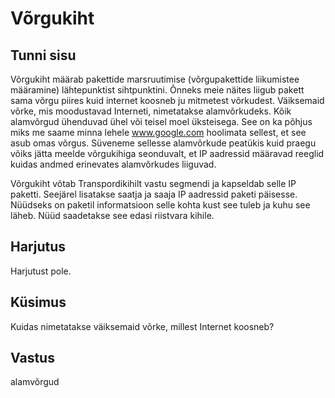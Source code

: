 ﻿# Võrgukiht

## Tunni sisu

Võrgukiht määrab pakettide marsruutimise (võrgupakettide liikumistee määramine) lähtepunktist sihtpunktini. Õnneks meie näites liigub pakett sama võrgu piires kuid internet koosneb ju mitmetest võrkudest.  Väiksemaid võrke, mis moodustavad Interneti, nimetatakse alamvõrkudeks. Kõik alamvõrgud ühenduvad ühel või teisel moel üksteisega. See on ka põhjus miks me saame minna lehele www.google.com hoolimata sellest, et see asub omas võrgus. Süveneme sellesse alamvõrkude peatükis kuid praegu võiks jätta meelde võrgukihiga seonduvalt, et IP aadressid määravad reeglid kuidas andmed erinevates alamvõrkudes liiguvad.

Võrgukiht võtab Transpordikihilt vastu segmendi ja kapseldab selle IP paketti. Seejärel lisatakse saatja ja saaja IP aadressid paketi päisesse. Nüüdseks on paketil informatsioon selle kohta kust see tuleb ja kuhu see läheb. Nüüd saadetakse see edasi riistvara kihile.

## Harjutus

Harjutust pole.

## Küsimus

Kuidas nimetatakse väiksemaid võrke, millest Internet koosneb?

## Vastus

alamvõrgud
